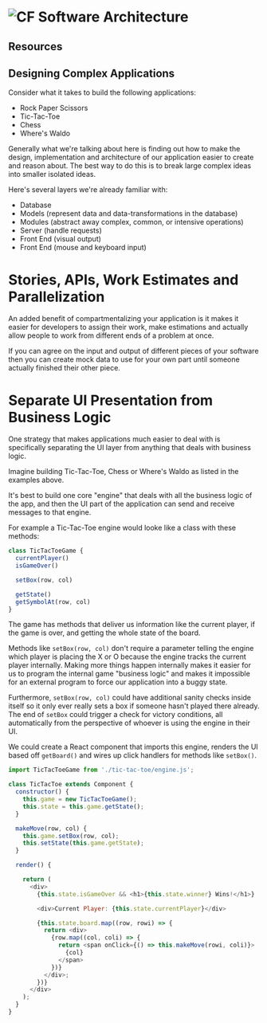 # ![CF](http://i.imgur.com/7v5ASc8.png) Software Architecture 

## Resources

## Designing Complex Applications
Consider what it takes to build the following applications:

* Rock Paper Scissors
* Tic-Tac-Toe
* Chess
* Where's Waldo

Generally what we're talking about here is finding out how to make the design,
implementation and architecture of our application easier to create and reason
about. The best way to do this is to break large complex ideas into smaller
isolated ideas.

Here's several layers we're already familiar with:

* Database
* Models (represent data and data-transformations in the database)
* Modules (abstract away complex, common, or intensive operations)
* Server (handle requests)
* Front End (visual output)
* Front End (mouse and keyboard input)

# Stories, APIs, Work Estimates and Parallelization
An added benefit of compartmentalizing your application is it makes it easier
for developers to assign their work, make estimations and actually allow people
to work from different ends of a problem at once.

If you can agree on the input and output of different pieces of your software
then you can create mock data to use for your own part until someone actually
finished their other piece.

# Separate UI Presentation from Business Logic
One strategy that makes applications much easier to deal with is specifically
separating the UI layer from anything that deals with business logic.

Imagine building Tic-Tac-Toe, Chess or Where's Waldo as listed in the examples
above.

It's best to build one core "engine" that deals with all the business logic
of the app, and then the UI part of the application can send and receive
messages to that engine.

For example a Tic-Tac-Toe engine would looke like a class with these methods:

```js
class TicTacToeGame {
  currentPlayer()
  isGameOver()

  setBox(row, col)

  getState()
  getSymbolAt(row, col)
}
```

The game has methods that deliver us information like the current player, if
the game is over, and getting the whole state of the board.

Methods like `setBox(row, col)` don't require a parameter telling the engine
which player is placing the X or O because the engine tracks the current player
internally. Making more things happen internally makes it easier for us to
program the internal game "business logic" and makes it impossible for an
external program to force our application into a buggy state.

Furthermore, `setBox(row, col)` could have additional sanity checks inside
itself so it only ever really sets a box if someone hasn't played there
already. The end of `setBox` could trigger a check for victory conditions, all
automatically from the perspective of whoever is using the engine in their UI.

We could create a React component that imports this engine, renders the UI
based off `getBoard()` and wires up click handlers for methods like `setBox()`.

```js
import TicTacToeGame from './tic-tac-toe/engine.js';

class TicTacToe extends Component {
  constructor() {
    this.game = new TicTacToeGame();
    this.state = this.game.getState();
  }

  makeMove(row, col) {
    this.game.setBox(row, col);
    this.setState(this.game.getState);
  }

  render() {

    return (
      <div>
        {this.state.isGameOver && <h1>{this.state.winner} Wins!</h1>}

        <div>Current Player: {this.state.currentPlayer}</div>

        {this.state.board.map((row, rowi) => {
          return <div>
            {row.map((col, coli) => {
              return <span onClick={() => this.makeMove(rowi, coli)}>
                {col}
              </span>
            })}
          </div>;
        })}
      </div>
    );
  }
}
```

